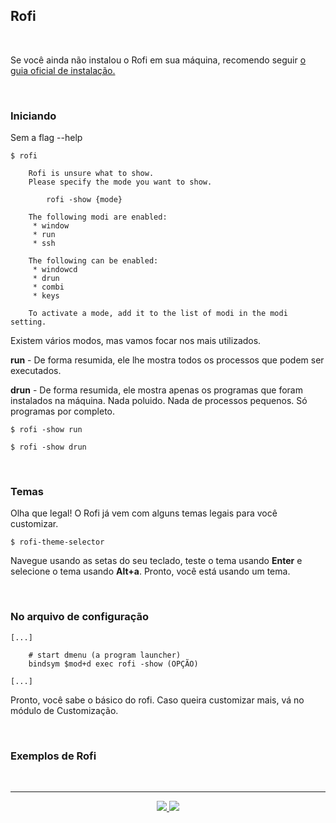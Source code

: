 <h2>Rofi</h2>

<br>

<p>Se você ainda não instalou o Rofi em sua máquina, recomendo seguir <a target="__blank" href="https://github.com/davatorium/rofi/blob/next/INSTALL.md"> o guia oficial de instalação.</a></p>


<br>

<h3>Iniciando</h3>

<p>Sem a flag --help</p>

```console
$ rofi

	Rofi is unsure what to show.
	Please specify the mode you want to show.

	    rofi -show {mode}

	The following modi are enabled:
	 * window
	 * run
	 * ssh

	The following can be enabled:
	 * windowcd
	 * drun
	 * combi
	 * keys

	To activate a mode, add it to the list of modi in the modi setting.
```

<p>Existem vários modos, mas vamos focar nos mais utilizados.</p>

<p><b>run</b> - De forma resumida, ele lhe mostra todos os processos que podem ser executados.</p>
<p><b>drun</b> - De forma resumida, ele mostra apenas os programas que foram instalados na máquina. Nada poluido. Nada de processos pequenos. Só programas por completo.</p>

```console
$ rofi -show run
```

```console
$ rofi -show drun
```

<br>

<h3>Temas</h3>

<p>Olha que legal! O Rofi já vem com alguns temas legais para você customizar.</p>

```console
$ rofi-theme-selector
```

<p>Navegue usando as setas do seu teclado, teste o tema usando <b>Enter</b> e selecione o tema usando <b>Alt+a</b>. Pronto, você está usando um tema.</p>

<br>

<h3>No arquivo de configuração</h3>

```
[...]

	# start dmenu (a program launcher)
	bindsym $mod+d exec rofi -show (OPÇÃO)

[...]
```


<p>Pronto, você sabe o básico do rofi. Caso queira customizar mais, vá no módulo de Customização.</p>

<br>

<h3>Exemplos de Rofi</h3>


<img src="https://user-images.githubusercontent.com/41551840/84284217-4a263380-ab12-11ea-89d0-5e452ce342ff.png" alt="">
<img src="https://user-images.githubusercontent.com/41551840/84284225-4c888d80-ab12-11ea-9544-66e2e31aa6a3.png" alt="">
<img src="https://user-images.githubusercontent.com/41551840/84284232-4db9ba80-ab12-11ea-8cc9-ad025a3f5873.png" alt="">


<hr>

<p align="center">
	<a href="5.2-dmenu.md">
	  <img src="https://img.shields.io/badge/voltar-red?&style=for-the-badge"/>
	</a>
	<a href="../06 - Terminal/6.1-Alterando_terminal.md">
	  <img src="https://img.shields.io/badge/próximo-blue?&style=for-the-badge"/>
	</a>
</p>
